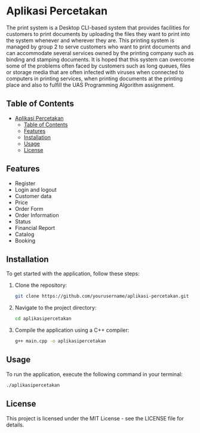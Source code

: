 # Aplikasi Percetakan

The print system is a Desktop CLI-based system that provides facilities for customers to print documents by uploading the files they want to print into the system whenever and wherever they are. This printing system is managed by group 2 to serve customers who want to print documents and can accommodate several services owned by the printing company such as binding and stamping documents. It is hoped that this system can overcome some of the problems often faced by customers such as long queues, files or storage media that are often infected with viruses when connected to computers in printing services, when printing documents at the printing place and also to fulfill the UAS Programming Algorithm assignment.

## Table of Contents

- [Aplikasi Percetakan](#aplikasi-percetakan)
  - [Table of Contents](#table-of-contents)
  - [Features](#features)
  - [Installation](#installation)
  - [Usage](#usage)
  - [License](#license)

## Features

- Register
- Login and logout
- Customer data
- Price
- Order Form
- Order Information
- Status
- Financial Report
- Catalog
- Booking

## Installation

To get started with the application, follow these steps:

1. Clone the repository:
   ```bash
   git clone https://github.com/yourusername/aplikasi-percetakan.git
   ```
2. Navigate to the project directory:
   ```bash
   cd aplikasipercetakan
   ```
3. Compile the application using a C++ compiler:
   ```bash
   g++ main.cpp -o aplikasipercetakan
   ```

## Usage
To run the application, execute the following command in your terminal:
```bash
./aplikasipercetakan
```

## License
This project is licensed under the MIT License - see the LICENSE file for details.
